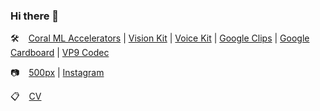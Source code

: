 ### Hi there 👋

:hammer_and_wrench: &ensp; [Coral ML Accelerators](https://coral.ai/products/) | 
[Vision Kit](https://aiyprojects.withgoogle.com/vision) | 
[Voice Kit](https://aiyprojects.withgoogle.com/voice) | 
[Google Clips](https://en.wikipedia.org/wiki/Google_Clips) | 
[Google Cardboard](https://en.wikipedia.org/wiki/Google_Cardboard) |
[VP9 Codec](https://en.wikipedia.org/wiki/VP9)

:camera: &ensp; [500px](https://500px.com/dmitriykovalev) | [Instagram](https://www.instagram.com/dmitriy.s.kovalev/)

:clipboard: &ensp; [CV](https://github.com/dmitriykovalev/cv/blob/master/README.md)

<!--
**dmitriykovalev/dmitriykovalev** is a ✨ _special_ ✨ repository because its `README.md` (this file) appears on your GitHub profile.

Here are some ideas to get you started:

- 🔭 I’m currently working on ...
- 🌱 I’m currently learning ...
- 👯 I’m looking to collaborate on ...
- 🤔 I’m looking for help with ...
- 💬 Ask me about ...
- 📫 How to reach me: ...
- 😄 Pronouns: ...
- ⚡ Fun fact: ...
-->
